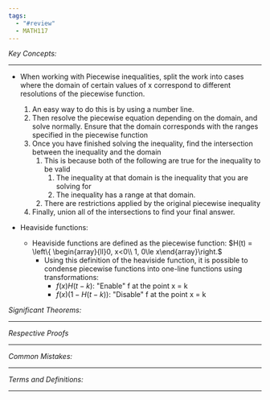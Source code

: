 ```yaml
---
tags:
  - "#review"
  - MATH117
---
```

*Key Concepts:*
___
- When working with Piecewise inequalities, split the work into cases where the domain of certain values of x correspond to different resolutions of the piecewise function. 
	1.  An easy way to do this is by using a number line. 
	2. Then resolve the piecewise equation depending on the domain, and solve normally. Ensure that the domain corresponds with the ranges specified in the piecewise function
	3. Once you have finished solving the inequality, find the intersection between the inequality and the domain
		1. This is because both of the following are true for the inequality to be valid
			1. The inequality at that domain is the inequality that you are solving for
			2. The inequality has a range at that domain.
		2. There are restrictions applied by the original piecewise inequality
	4. Finally, union all of the intersections to find your final answer.

- Heaviside functions:
	- Heaviside functions are defined as the piecewise function: $H(t) = \left\{ \begin{array}{ll}0, x<0\\ 1, 0\le x\end{array}\right.$
		- Using this definition of the heaviside function, it is possible to condense piecewise functions into one-line functions using transformations:
			- $f(x)H(t-k)$: "Enable" f at the point x = k
			- $f(x)(1-H(t-k))$: "Disable" f at the point x = k

*Significant Theorems:*
___

*Respective Proofs*
___

*Common Mistakes:*
___

*Terms and Definitions:*
___

